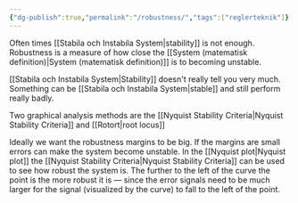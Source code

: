 ```yaml
---
{"dg-publish":true,"permalink":"/robustness/","tags":["reglerteknik"]}
---
```


Often times [[Stabila och Instabila System\|stability]] is not enough. Robustness is a measure of how close the [[System (matematisk definition)\|System (matematisk definition)]] is to becoming unstable.

[[Stabila och Instabila System\|Stability]] doesn't really tell you very much. Something can be [[Stabila och Instabila System\|stable]] and still perform really badly.

Two graphical analysis methods are the [[Nyquist Stability Criteria\|Nyquist Stability Criteria]] and [[Rotort\|root locus]]

Ideally we want the robustness margins to be big. If the margins are small errors can make the system become unstable. In the [[Nyquist plot\|Nyquist plot]] the [[Nyquist Stability Criteria\|Nyquist Stability Criteria]] can be used to see how robust the system is. The further to the left of the curve the point is the more robust it is — since the error signals need to be much larger for the signal (visualized by the curve) to fall to the left of the point.

